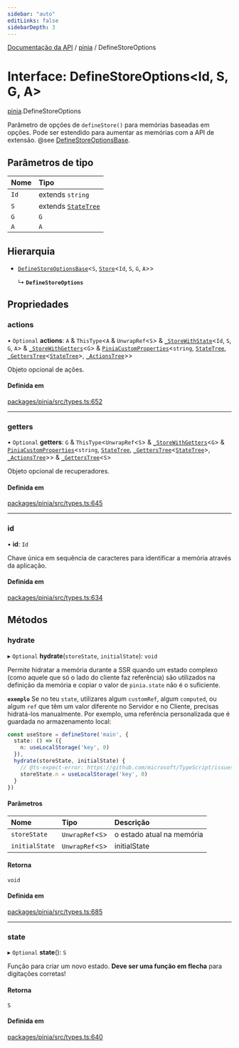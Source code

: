 ```yaml
---
sidebar: "auto"
editLinks: false
sidebarDepth: 3
---
```


[Documentação da API](../index.md) / [pinia](../modules/pinia.md) / DefineStoreOptions

# Interface: DefineStoreOptions<Id, S, G, A\>

[pinia](../modules/pinia.md).DefineStoreOptions

Parâmetro de opções de `defineStore()` para memórias baseadas em opções. Pode ser estendido para aumentar as memórias com a API de extensão. @see [DefineStoreOptionsBase](pinia.DefineStoreOptionsBase.md).

## Parâmetros de tipo

| Nome | Tipo |
| :------ | :------ |
| `Id` | extends `string` |
| `S` | extends [`StateTree`](../modules/pinia.md#statetree) |
| `G` | `G` |
| `A` | `A` |

## Hierarquia

- [`DefineStoreOptionsBase`](pinia.DefineStoreOptionsBase.md)<`S`, [`Store`](../modules/pinia.md#store)<`Id`, `S`, `G`, `A`\>\>

  ↳ **`DefineStoreOptions`**

## Propriedades

### actions

• `Optional` **actions**: `A` & `ThisType`<`A` & `UnwrapRef`<`S`\> & [`_StoreWithState`](pinia._StoreWithState.md)<`Id`, `S`, `G`, `A`\> & [`_StoreWithGetters`](../modules/pinia.md#_storewithgetters)<`G`\> & [`PiniaCustomProperties`](pinia.PiniaCustomProperties.md)<`string`, [`StateTree`](../modules/pinia.md#statetree), [`_GettersTree`](../modules/pinia.md#_getterstree)<[`StateTree`](../modules/pinia.md#statetree)\>, [`_ActionsTree`](../modules/pinia.md#_actionstree)\>\>

Objeto opcional de ações.

#### Definida em

[packages/pinia/src/types.ts:652](https://github.com/vuejs/pinia/blob/2b998ee/packages/pinia/src/types.ts#L652)

___

### getters

• `Optional` **getters**: `G` & `ThisType`<`UnwrapRef`<`S`\> & [`_StoreWithGetters`](../modules/pinia.md#_storewithgetters)<`G`\> & [`PiniaCustomProperties`](pinia.PiniaCustomProperties.md)<`string`, [`StateTree`](../modules/pinia.md#statetree), [`_GettersTree`](../modules/pinia.md#_getterstree)<[`StateTree`](../modules/pinia.md#statetree)\>, [`_ActionsTree`](../modules/pinia.md#_actionstree)\>\> & [`_GettersTree`](../modules/pinia.md#_getterstree)<`S`\>

Objeto opcional de recuperadores.

#### Definida em

[packages/pinia/src/types.ts:645](https://github.com/vuejs/pinia/blob/2b998ee/packages/pinia/src/types.ts#L645)

___

### id

• **id**: `Id`

Chave única em sequência de caracteres para identificar a memória através da aplicação.

#### Definida em

[packages/pinia/src/types.ts:634](https://github.com/vuejs/pinia/blob/2b998ee/packages/pinia/src/types.ts#L634)

## Métodos

### hydrate

▸ `Optional` **hydrate**(`storeState`, `initialState`): `void`

Permite hidratar a memória durante a SSR quando um estado complexo (como aquele que só o lado do cliente faz referência) são utilizados na definição da memória e copiar o valor de `pinia.state` não é o suficiente.

**`exemplo`**
Se no teu `state`, utilizares algum `customRef`, algum `computed`, ou algum `ref` que têm um valor diferente no Servidor e no Cliente, precisas hidratá-los manualmente. Por exemplo, uma referência personalizada que é guardada no armazenamento local:

```ts
const useStore = defineStore('main', {
  state: () => ({
    n: useLocalStorage('key', 0)
  }),
  hydrate(storeState, initialState) {
    // @ts-expect-error: https://github.com/microsoft/TypeScript/issues/43826
    storeState.n = useLocalStorage('key', 0)
  }
})
```

#### Parâmetros

| Nome | Tipo | Descrição |
| :------ | :------ | :------ |
| `storeState` | `UnwrapRef`<`S`\> | o estado atual na memória |
| `initialState` | `UnwrapRef`<`S`\> | initialState |

#### Retorna

`void`

#### Definida em

[packages/pinia/src/types.ts:685](https://github.com/vuejs/pinia/blob/2b998ee/packages/pinia/src/types.ts#L685)

___

### state

▸ `Optional` **state**(): `S`

Função para criar um novo estado. **Deve ser uma função em flecha** para digitações corretas!

#### Retorna

`S`

#### Definida em

[packages/pinia/src/types.ts:640](https://github.com/vuejs/pinia/blob/2b998ee/packages/pinia/src/types.ts#L640)
